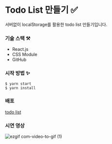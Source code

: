 # Todo List 만들기 ✅

서버없이 localStorage를 활용한 todo list 만들기입니다.

### 기술 스택 ⚒️

- React.js
- CSS Module
- GitHub

### 시작 방법 ✨

```
$ yarn start
$ yarn install
```

### 배포

<a href='https://aquamarine-strudel-cbed3d.netlify.app/'>todo list</a>

### 시연 영상

![ezgif com-video-to-gif (1)](https://user-images.githubusercontent.com/117281717/235617417-448d7c23-eb2f-4fa7-bc0c-463dae80cb62.gif)
